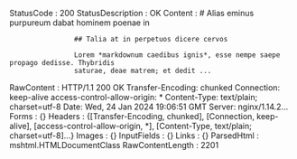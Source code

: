 

StatusCode        : 200
StatusDescription : OK
Content           : # Alias eminus purpureum dabat hominem poenae in
                    
                    ## Talia at in perpetuos dicere cervos
                    
                    Lorem *markdownum caedibus ignis*, esse nempe saepe propago dedisse. Thybridis
                    saturae, deae matrem; et dedit ...
RawContent        : HTTP/1.1 200 OK
                    Transfer-Encoding: chunked
                    Connection: keep-alive
                    access-control-allow-origin: *
                    Content-Type: text/plain; charset=utf-8
                    Date: Wed, 24 Jan 2024 19:06:51 GMT
                    Server: nginx/1.14.2...
Forms             : {}
Headers           : {[Transfer-Encoding, chunked], [Connection, keep-alive], [access-control-allow-origin, *], [Content-Type, text/plain; charset=utf-8]...}
Images            : {}
InputFields       : {}
Links             : {}
ParsedHtml        : mshtml.HTMLDocumentClass
RawContentLength  : 2201




